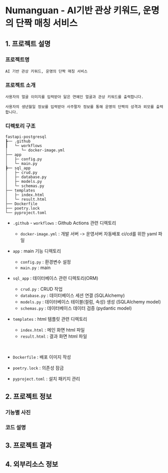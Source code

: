 # Numanguan - AI기반 관상 키워드, 운명의 단짝 매칭 서비스

## 1. 프로젝트 설명

### 프로젝트명
```
AI 기반 관상 키워드, 운명의 단짝 매칭 서비스
```
### 프로젝트 소개
```
사용자의 얼굴 이미지를 입력받아 닮은 연예인 얼굴과 관상 키워드를 출력합니다.

사용자의 생년월일 정보를 입력받아 사주팔자 정보를 통해 운명의 단짝의 성격과 외모를 출력합니다.
```
### 디렉토리 구조

```
fastapi-postgresql
┣── .github
┃   └─ workflows
│      └─ docker-image.yml
├── app
│   ├─ config.py
│   └─ main.py 
┣── sql_app
│   ├─ crud.py
│   ├─ database.py
│   ├─ models.py
│   └─ schemas.py
├── templates
│   ├─ index.html
│   └─ result.html
├── Dockerfile
├── poetry.lock
└── pyproject.toml
```
- `.github` - `workflows` : Github Actions 관련 디렉토리
    - `docker-image.yml` : 개발 서버 -> 운영서버 자동배포 ci/cd를 위한 yaml 파일

- `app` : main 기능 디렉토리
    - `config.py` : 환경변수 설정
    - `main.py` : main

- `sql_app` : 데이터베이스 관련 디렉토리(ORM)
    - `crud.py` : CRUD 작업
    - `database.py` : 데이터베이스 세션 연결 (SQLAlchemy)
    - `models.py` : 데이터베이스 테이블(컬럼, 속성) 생성 (SQLAlchemy model)
    - `schemas.py` : 데이터베이스 데이터 검증 (pydantic model)

- `templates` : html 템플릿 관련 디렉토리
    - `index.html` : 메인 화면 html 파일
    - `result.html` : 결과 화면 html 파일

<br>

- `Dockerfile` : 배포 이미지 작성

- `poetry.lock` : 의존성 잠금

- `pyproject.toml` : 설치 패키지 관리


## 2. 프로젝트 정보

### 기능별 사진



### 코드 설명


## 3. 프로젝트 결과

## 4. 외부리소스 정보
